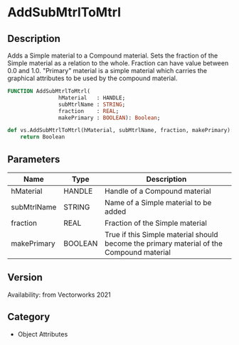 # AddSubMtrlToMtrl

## Description
Adds a Simple material to a Compound material. Sets the fraction of the Simple material as a relation to the whole. Fraction can have value between 0.0 and 1.0. &quot;Primary&quot; material is a simple material which carries the graphical attributes to be used by the compound material.

```pascal
FUNCTION AddSubMtrlToMtrl(
				hMaterial   : HANDLE;
				subMtrlName : STRING;
				fraction    : REAL;
				makePrimary : BOOLEAN): Boolean;
```

```python
def vs.AddSubMtrlToMtrl(hMaterial, subMtrlName, fraction, makePrimary):
    return Boolean
```

## Parameters
|Name|Type|Description|
|---|---|---|
|hMaterial|HANDLE|Handle of a Compound material|
|subMtrlName|STRING|Name of a Simple material to be added|
|fraction|REAL|Fraction of the Simple material|
|makePrimary|BOOLEAN|True if this Simple material should become the primary material of the Compound material|

## Version
Availability: from Vectorworks 2021

## Category
* Object Attributes

